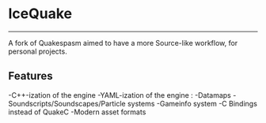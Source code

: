 # IceQuake
---

A fork of Quakespasm aimed to have a more Source-like workflow, for personal projects.

## Features

-C++-ization of the engine
-YAML-ization of the engine :
    -Datamaps
    -Soundscripts/Soundscapes/Particle systems
    -Gameinfo system
-C Bindings instead of QuakeC
-Modern asset formats